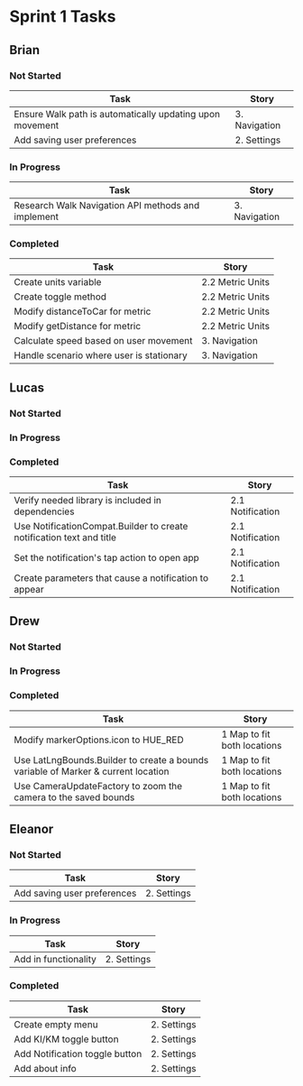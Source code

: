 # Sprint 1 Tasks

## Brian
### Not Started
| Task | Story |
| ---- | --- |
| Ensure Walk path is automatically updating upon movement | 3. Navigation |
| Add saving user preferences | 2. Settings |

### In Progress
| Task | Story |
| ---- | --- |
| Research Walk Navigation API methods and implement | 3. Navigation |
### Completed
| Task | Story |
| ---- | --- |
| Create units variable | 2.2 Metric Units |
| Create toggle method | 2.2 Metric Units |
| Modify distanceToCar for metric | 2.2 Metric Units |
| Modify getDistance for metric | 2.2 Metric Units |
| Calculate speed based on user movement | 3. Navigation |
| Handle scenario where user is stationary | 3. Navigation |

## Lucas
### Not Started
### In Progress
### Completed
| Task | Story |
| ---- | --- |
| Verify needed library is included in dependencies | 2.1 Notification |
| Use NotificationCompat.Builder to create notification text and title | 2.1 Notification |
| Set the notification's tap action to open app | 2.1 Notification |
| Create parameters that cause a notification to appear | 2.1 Notification |
## Drew
### Not Started
### In Progress
### Completed
| Task | Story |
| ---- | --- |
| Modify markerOptions.icon to HUE_RED | 1 Map to fit both locations |
| Use LatLngBounds.Builder to create a bounds variable of Marker & current location | 1 Map to fit both locations |
| Use CameraUpdateFactory to zoom the camera to the saved bounds | 1 Map to fit both locations |
## Eleanor
### Not Started
| Task | Story |
| ---- | --- |
| Add saving user preferences | 2. Settings |
### In Progress
| Task | Story |
| ---- | --- |
| Add in functionality | 2. Settings |

### Completed
| Task | Story |
| ---- | --- |
| Create empty menu | 2. Settings |
| Add KI/KM toggle button | 2. Settings |
| Add Notification toggle button | 2. Settings |
| Add about info | 2. Settings |
